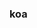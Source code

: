 <!--
 * @Description: express和koa
 * @Version: Beta1.0
 * @Author: 【B站&公众号】Rong姐姐好可爱
 * @Date: 2022-04-18 23:03:37
 * @LastEditors: 【B站&公众号】Rong姐姐好可爱
 * @LastEditTime: 2022-04-18 23:03:38
-->

### koa
